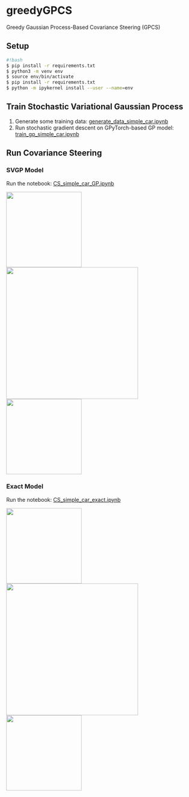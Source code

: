 # greedyGPCS
Greedy Gaussian Process-Based Covariance Steering (GPCS)

## Setup

```sh
#!bash
$ pip install -r requirements.txt
$ python3 -m venv env
$ source env/bin/activate
$ pip install -r requirements.txt
$ python -m ipykernel install --user --name=env
`````````

## Train Stochastic Variational Gaussian Process

1. Generate some training data: [generate_data_simple_car.ipynb](generate_data_simple_car.ipynb)
2. Run stochastic gradient descent on GPyTorch-based GP model: [train_gp_simple_car.ipynb](train_gp_simple_car.ipynb)

## Run Covariance Steering

### SVGP Model

Run the notebook: [CS_simple_car_GP.ipynb](CS_simple_car_GP.ipynb)
<p float="left">
  <img src="figs/gp_inputs.png" width="200" />
  <img src="figs/gp_position_uncertainties.png" width="350" />
  <img src="figs/gp_model_states.png" width="200" /> 
</p>

### Exact Model
Run the notebook: [CS_simple_car_exact.ipynb](CS_simple_car_exact.ipynb)
<p float="left">
  <img src="figs/exact_inputs.png" width="200" />
  <img src="figs/exact_position_uncertainties.png" width="350" />
  <img src="figs/exact_model_states.png" width="200" /> 
</p>
